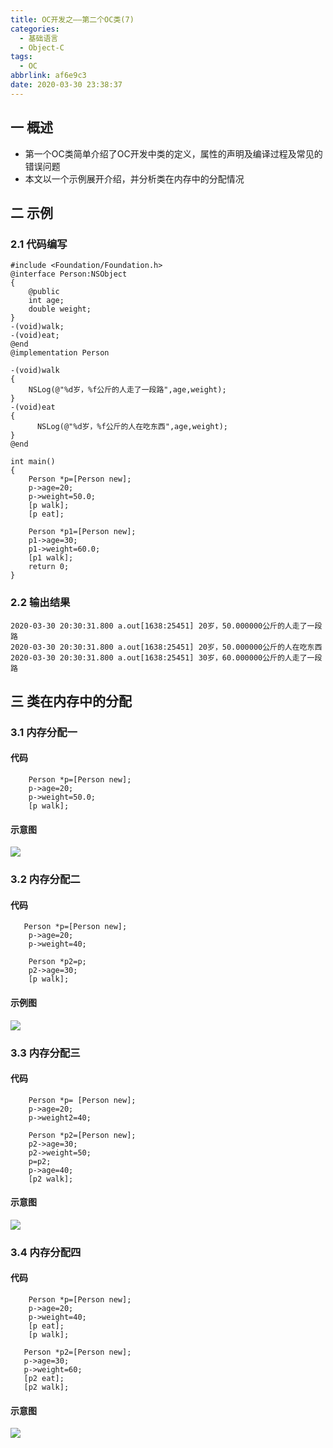 ```yaml
---
title: OC开发之——第二个OC类(7)
categories:
  - 基础语言
  - Object-C
tags:
  - OC
abbrlink: af6e9c3
date: 2020-03-30 23:38:37
---
```

## 一 概述

* 第一个OC类简单介绍了OC开发中类的定义，属性的声明及编译过程及常见的错误问题
* 本文以一个示例展开介绍，并分析类在内存中的分配情况

<!--more-->

## 二 示例
### 2.1 代码编写
```
#include <Foundation/Foundation.h>
@interface Person:NSObject
{
    @public
    int age;
    double weight;
}
-(void)walk;
-(void)eat;
@end
@implementation Person

-(void)walk
{
    NSLog(@"%d岁，%f公斤的人走了一段路",age,weight);
}
-(void)eat
{
      NSLog(@"%d岁，%f公斤的人在吃东西",age,weight);
}
@end

int main()
{
    Person *p=[Person new];
    p->age=20;
    p->weight=50.0;
    [p walk];
    [p eat];
    
    Person *p1=[Person new];
    p1->age=30;
    p1->weight=60.0;
    [p1 walk];
    return 0;
}
```

### 2.2 输出结果

```
2020-03-30 20:30:31.800 a.out[1638:25451] 20岁，50.000000公斤的人走了一段路
2020-03-30 20:30:31.800 a.out[1638:25451] 20岁，50.000000公斤的人在吃东西
2020-03-30 20:30:31.800 a.out[1638:25451] 30岁，60.000000公斤的人走了一段路
```

## 三 类在内存中的分配

### 3.1 内存分配一

#### 代码

```
    Person *p=[Person new];
    p->age=20;
    p->weight=50.0;
    [p walk];
```

#### 示意图

![][1]

### 3.2 内存分配二

#### 代码

```
   Person *p=[Person new];
    p->age=20;
    p->weight=40;
    
    Person *p2=p;
    p2->age=30;
    [p walk];
```

#### 示例图
![][2]
### 3.3 内存分配三
#### 代码

```
    Person *p= [Person new];
    p->age=20;
    p->weight2=40;
    
    Person *p2=[Person new];
    p2->age=30;
    p2->weight=50;
    p=p2;
    p->age=40;
    [p2 walk];
```

#### 示意图
![][3]

### 3.4 内存分配四
#### 代码

```
	Person *p=[Person new];
	p->age=20;
	p->weight=40;
	[p eat];
	[p walk];
    
   Person *p2=[Person new];
   p->age=30;
   p->weight=60;
   [p2 eat];
   [p2 walk];
```

#### 示意图

![][4]

[1]:https://cdn.jsdelivr.net/gh/PGzxc/CDN@master/blog-image//oc-memory-allocation-1.png
[2]:https://cdn.jsdelivr.net/gh/PGzxc/CDN@master/blog-image//oc-memory-allocation-2.png
[3]:https://cdn.jsdelivr.net/gh/PGzxc/CDN@master/blog-image//oc-memory-allocation-3.png
[4]:https://cdn.jsdelivr.net/gh/PGzxc/CDN@master/blog-image//oc-memory-allocation-4.png
